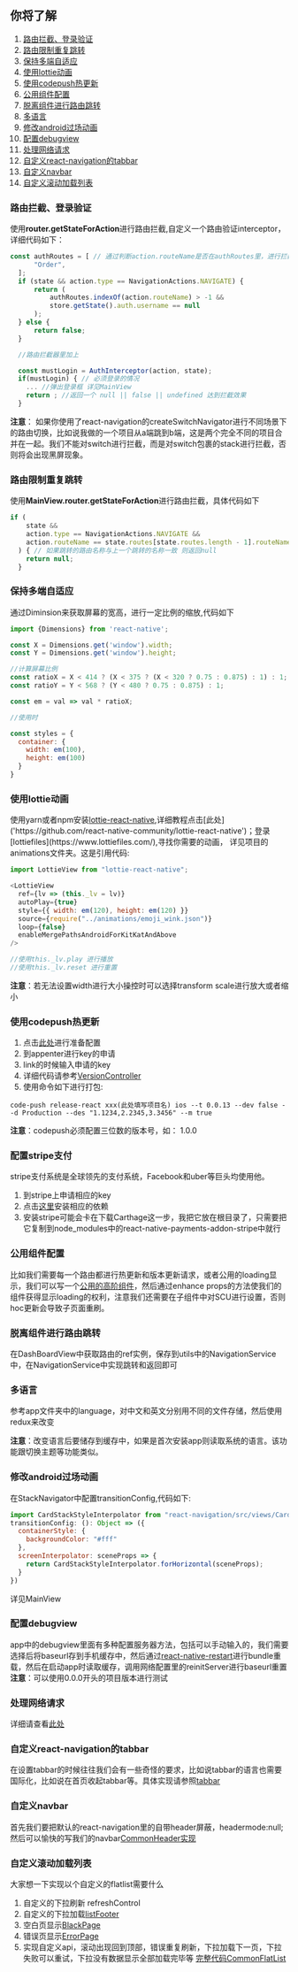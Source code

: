 
## 你将了解

1. [路由拦截、登录验证](#路由拦截、登录验证)
2. [路由限制重复跳转](#路由限制重复跳转)
3. [保持多端自适应](#保持多端自适应)
4. [使用lottie动画](#使用lottie动画)
5. [使用codepush热更新](#使用codepush热更新)
6. [公用组件配置](#公用组件配置)
7. [脱离组件进行路由跳转](#脱离组件进行路由跳转)
8. [多语言](#多语言)
9. [修改android过场动画](#修改android过场动画)
10. [配置debugview](#配置debugview)
11. [处理网络请求](#处理网络请求)
12. [自定义react-navigation的tabbar](#自定义react-navigation的tabbar)
13. [自定义navbar](#自定义navbar)
14. [自定义滚动加载列表](#自定义滚动加载列表)


### 路由拦截、登录验证

使用**router.getStateForAction**进行路由拦截,自定义一个路由验证interceptor，详细代码如下：  

```js
const authRoutes = [ // 通过判断action.routeName是否在authRoutes里，进行拦截
      "Order",
  ];
  if (state && action.type == NavigationActions.NAVIGATE) {
      return (
          authRoutes.indexOf(action.routeName) > -1 &&
          store.getState().auth.username == null
      );
  } else {
      return false;
  }

  //路由拦截器里加上

  const mustLogin = AuthInterceptor(action, state);
  if(mustLogin) { // 必须登录的情况
    ... //弹出登录框 详见MainView
    return ; //返回一个 null || false || undefined 达到拦截效果
  }

```

**注意**： 如果你使用了react-navigation的createSwitchNavigator进行不同场景下的路由切换，比如说我做的一个项目从a端跳到b端，这是两个完全不同的项目合并在一起。我们不能对switch进行拦截，而是对switch包裹的stack进行拦截，否则将会出现黑屏现象。


### 路由限制重复跳转

使用**MainView.router.getStateForAction**进行路由拦截，具体代码如下

```js
if (
    state &&
    action.type == NavigationActions.NAVIGATE &&
    action.routeName == state.routes[state.routes.length - 1].routeName
  ) { // 如果跳转的路由名称与上一个跳转的名称一致 则返回null
    return null;
  }
```


### 保持多端自适应

通过Diminsion来获取屏幕的宽高，进行一定比例的缩放,代码如下

```js
import {Dimensions} from 'react-native';

const X = Dimensions.get('window').width;
const Y = Dimensions.get('window').height;

//计算屏幕比例
const ratioX = X < 414 ? (X < 375 ? (X < 320 ? 0.75 : 0.875) : 1) : 1;
const ratioY = Y < 568 ? (Y < 480 ? 0.75 : 0.875) : 1;

const em = val => val * ratioX;

//使用时

const styles = {
  container: {
    width: em(100),
    height: em(100)
  }
}

```


### 使用lottie动画

使用yarn或者npm安装[lottie-react-native]('https://github.com/react-native-community/lottie-react-native'),详细教程点击[此处]('https://github.com/react-native-community/lottie-react-native')；登录[lottiefiles](https://www.lottiefiles.com/),寻找你需要的动画，
详见项目的animations文件夹。这是引用代码:

```js
import LottieView from "lottie-react-native";

<LottieView
  ref={lv => (this._lv = lv)}
  autoPlay={true}
  style={{ width: em(120), height: em(120) }}
  source={require("../animations/emoji_wink.json")}
  loop={false}
  enableMergePathsAndroidForKitKatAndAbove
/>

//使用this._lv.play 进行播放
//使用this._lv.reset 进行重置

```
**注意**：若无法设置width进行大小操控时可以选择transform scale进行放大或者缩小


### 使用codepush热更新

1. 点击[此处](https://github.com/microsoft/react-native-code-push)进行准备配置
2. 到appenter进行key的申请
3. link的时候输入申请的key
4. 详细代码请参考[VersionController](https://github.com/syun0216/goforeat/tree/master/app/components/VersionController.js)
5. 使用命令如下进行打包: 
```
code-push release-react xxx(此处填写项目名) ios --t 0.0.13 --dev false --d Production --des "1.1234,2.2345,3.3456" --m true
```
**注意**：codepush必须配置三位数的版本号，如： 1.0.0


### 配置stripe支付

stripe支付系统是全球领先的支付系统，Facebook和uber等巨头均使用他。

1. 到stripe上申请相应的key
2. 点击[这里](https://github.com/naoufal/react-native-payments)安装相应的依赖
3. 安装stripe可能会卡在下载Carthage这一步，我把它放在根目录了，只需要把它复制到node_modules中的react-native-payments-addon-stripe中就行


### 公用组件配置

比如我们需要每一个路由都进行热更新和版本更新请求，或者公用的loading显示，我们可以写一个[公用的高阶组件](https://github.com/syun0216/goforeat/tree/master/app/hoc/CommonHOC.js)，然后通过enhance props的方法使我们的组件获得显示loading的权利，注意我们还需要在子组件中对SCU进行设置，否则hoc更新会导致子页面重刷。


### 脱离组件进行路由跳转

在DashBoardView中获取路由的ref实例，保存到utils中的NavigationService中，在NavigationService中实现跳转和返回即可


### 多语言

参考app文件夹中的language，对中文和英文分别用不同的文件存储，然后使用redux来改变

**注意**：改变语言后要储存到缓存中，如果是首次安装app则读取系统的语言。该功能跟切换主题等功能类似。


### 修改android过场动画

在StackNavigator中配置transitionConfig,代码如下:

```js
import CardStackStyleInterpolator from "react-navigation/src/views/CardStack/CardStackStyleInterpolator";  
transitionConfig: (): Object => ({
  containerStyle: {
    backgroundColor: "#fff"
  },
  screenInterpolator: sceneProps => {
    return CardStackStyleInterpolator.forHorizontal(sceneProps);
  }
})
```
详见MainView


### 配置debugview

app中的debugview里面有多种配置服务器方法，包括可以手动输入的，我们需要选择后将baseurl存到手机缓存中，然后通过[react-native-restart](https://www.npmjs.com/package/react-native-restart)进行bundle重载，然后在启动app时读取缓存，调用网络配置里的reinitServer进行baseurl重置  
**注意**：可以使用0.0.0开头的项目版本进行测试


### 处理网络请求

详细请查看[此处](https://github.com/syun0216/goforeat/tree/master/app/api/config.js)


### 自定义react-navigation的tabbar

在设置tabbar的时候往往我们会有一些奇怪的要求，比如说tabbar的语言也需要国际化，比如说在首页收起tabbar等。具体实现请参照[tabbar](https://github.com/syun0216/goforeat/tree/master/app/components/Tabbar.js)


### 自定义navbar

首先我们要把默认的react-navigation里的自带header屏蔽，headermode:null;然后可以愉快的写我们的navbar[CommonHeader实现](https://github.com/syun0216/goforeat/tree/master/app/components/CommonHeader.js)


### 自定义滚动加载列表

大家想一下实现以个自定义的flatlist需要什么  
1. 自定义的下拉刷新 refreshControl
2. 自定义的下拉加载[listFooter](https://github.com/syun0216/goforeat/tree/master/app/components/ListFooter.js)
3. 空白页显示[BlackPage](https://github.com/syun0216/goforeat/tree/master/app/components/BlankPage.js)
4. 错误页显示[ErrorPage](https://github.com/syun0216/goforeat/tree/master/app/components/ErrorPage.js)
5. 实现自定义api，滚动出现回到顶部，错误重复刷新，下拉加载下一页，下拉失败可以重试，下拉没有数据显示全部加载完毕等 [完整代码CommonFlatList](https://github.com/syun0216/goforeat/tree/master/app/components/CommonFlatList.js)
